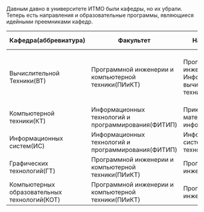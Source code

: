 Давным давно в университете ИТМО были кафедры, но их убрали. Теперь есть направления и образовательные программы, являющиеся идейными преемниками кафедр.


| Кафедра(аббревиатура) | Факультет | Направления | Образовательные программы |
| ------------- |-------------| -----| -----|
|Вычислительной Техники(ВТ)|Программной инженерии и компьютерной техники(ПИиКТ)|Программная инженерия(ПИ), Информатика и вычислительная техника(ИВТ)|Системное и прикладное программное обеспечение(СППО), Компьютерные системы и технологии
|Компьютерной техники(КТ)| Информационных технологий и программирования(ФИТИП)|Прикладная математика и информатика(ПМИ)| Информатика и программирование
|Информационных систем(ИС)| Информационных технологий и программирования(ФИТИП)|Информационные системы и технологии|Программирование и интернет-технологии 2019
|Графических технологий(ГТ)|Программной инженерии и компьютерной техники(ПИиКТ)|Программная инженерия(ПИ)|Компьютерные технологии в дизайне
|Компьютерных образовательных технологий(КОТ)|Программной инженерии и компьютерной техники(ПИиКТ)|Программная инженерия(ПИ)|Нейротехнологии и программирование
